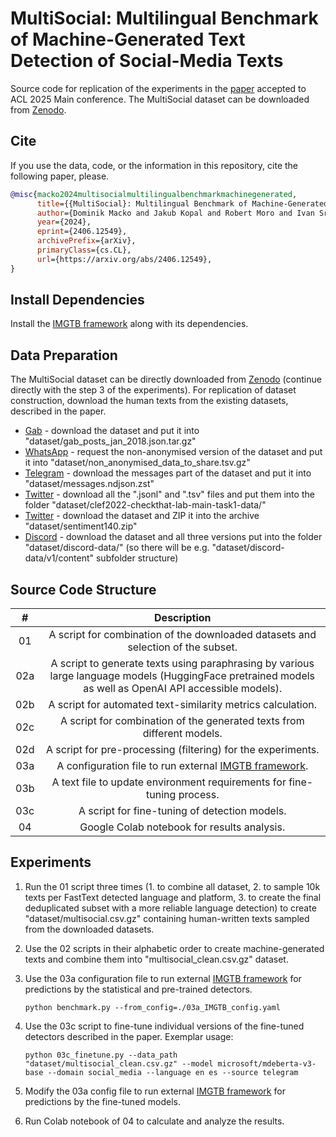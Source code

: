 # MultiSocial: Multilingual Benchmark of Machine-Generated Text Detection of Social-Media Texts
Source code for replication of the experiments in the [paper](https://arxiv.org/abs/2406.12549) accepted to ACL 2025 Main conference. The MultiSocial dataset can be downloaded from [Zenodo](https://zenodo.org/records/13846152).

## Cite
If you use the data, code, or the information in this repository, cite the following paper, please<!-- (also available on [arXiv](https://arxiv.org/abs/2406.12549))-->.
```bibtex
@misc{macko2024multisocialmultilingualbenchmarkmachinegenerated,
      title={{MultiSocial}: Multilingual Benchmark of Machine-Generated Text Detection of Social-Media Texts}, 
      author={Dominik Macko and Jakub Kopal and Robert Moro and Ivan Srba},
      year={2024},
      eprint={2406.12549},
      archivePrefix={arXiv},
      primaryClass={cs.CL},
      url={https://arxiv.org/abs/2406.12549}, 
}
```

## Install Dependencies
Install the [IMGTB framework](https://github.com/kinit-sk/IMGTB) along with its dependencies.

## Data Preparation
The MultiSocial dataset can be directly downloaded from [Zenodo](https://zenodo.org/records/13846152) (continue directly with the step 3 of the experiments).
For replication of dataset construction, download the human texts from the existing datasets, described in the paper.
- [Gab](https://zenodo.org/records/1418347) - download the dataset and put it into "dataset/gab_posts_jan_2018.json.tar.gz"
- [WhatsApp](https://github.com/gvrkiran/whatsapp-public-groups) - request the non-anonymised version of the dataset and put it into "dataset/non_anonymised_data_to_share.tsv.gz"
- [Telegram](https://zenodo.org/records/3607497) - download the messages part of the dataset and put it into "dataset/messages.ndjson.zst"
- [Twitter](https://gitlab.com/checkthat_lab/clef2022-checkthat-lab/clef2022-checkthat-lab/-/tree/main/task1) - download all the ".jsonl" and ".tsv" files and put them into the folder "dataset/clef2022-checkthat-lab-main-task1-data/"
- [Twitter](https://www.kaggle.com/datasets/kazanova/sentiment140/data) - download the dataset and ZIP it into the archive "dataset/sentiment140.zip"
- [Discord](https://www.kaggle.com/datasets/jef1056/discord-data) - download the dataset and all three versions put into the folder "dataset/discord-data/" (so there will be e.g. "dataset/discord-data/v1/content" subfolder structure)

## Source Code Structure
| # | Description |
| :-: | :-: |
| 01 | A script for combination of the downloaded datasets and selection of the subset. |
| 02a | A script to generate texts using paraphrasing by various large language models (HuggingFace pretrained models as well as OpenAI API accessible models). |
| 02b | A script for automated text-similarity metrics calculation. |
| 02c | A script for combination of the generated texts from different models. |
| 02d | A script for pre-processing (filtering) for the experiments. |
| 03a | A configuration file to run external [IMGTB framework](https://github.com/kinit-sk/IMGTB). |
| 03b | A text file to update environment requirements for fine-tuning process. |
| 03c | A script for fine-tuning of detection models.|
| 04 | Google Colab notebook for results analysis. |

## Experiments
1. Run the 01 script three times (1. to combine all dataset, 2. to sample 10k texts per FastText detected language and platform, 3. to create the final deduplicated subset with a more reliable language detection) to create "dataset/multisocial.csv.gz" containing human-written texts sampled from the downloaded datasets.

2. Use the 02 scripts in their alphabetic order to create machine-generated texts and combine them into "multisocial_clean.csv.gz" dataset.

3. Use the 03a configuration file to run external [IMGTB framework](https://github.com/kinit-sk/IMGTB) for predictions by the statistical and pre-trained detectors.
   ```
   python benchmark.py --from_config=./03a_IMGTB_config.yaml
   ```
5. Use the 03c script to fine-tune individual versions of the fine-tuned detectors described in the paper. Exemplar usage:
   ```
   python 03c_finetune.py --data_path "dataset/multisocial_clean.csv.gz" --model microsoft/mdeberta-v3-base --domain social_media --language en es --source telegram
   ```
6. Modify the 03a config file to run external [IMGTB framework](https://github.com/kinit-sk/IMGTB) for predictions by the fine-tuned models.

7. Run Colab notebook of 04 to calculate and analyze the results.
